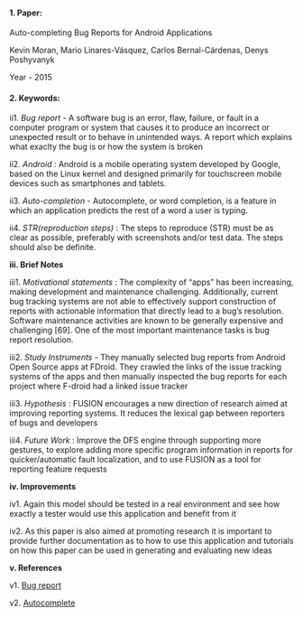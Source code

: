 #### 1. Paper:
Auto-completing Bug Reports for Android Applications

Kevin Moran, Mario Linares-Vásquez, Carlos Bernal-Cárdenas, Denys Poshyvanyk

Year - 2015

#### 2. Keywords:

ii1. *Bug report* - A software bug is an error, flaw, failure, or fault in a computer program or system that causes it to produce an incorrect or unexpected result or to behave in unintended ways. A report which explains what exaclty the bug is or how the system is broken

ii2. *Android* : Android is a mobile operating system developed by Google, based on the Linux kernel and designed primarily for touchscreen mobile devices such as smartphones and tablets.

ii3.  *Auto-completion* - Autocomplete, or word completion, is a feature in which an application predicts the rest of a word a user is typing. 

ii4. *STR(reproduction steps)* : The steps to reproduce (STR) must be as clear as possible, preferably with screenshots and/or test data. The steps should also be definite. 

**iii. Brief Notes**

iii1. *Motivational statements* : The complexity of “apps” has been increasing, making development and maintenance challenging. Additionally, current bug tracking systems are not able to effectively support construction of reports  with actionable information that directly lead to a bug’s resolution. Software maintenance activities are known to be generally expensive and challenging [69]. One of the most important maintenance tasks is bug report resolution.

iii2. *Study Instruments* - They manually selected bug reports from Android Open Source apps at FDroid. They crawled the links of the issue tracking systems of the apps and then manually inspected the bug reports for each project where F-droid had a linked issue tracker

iii3. *Hypothesis* : FUSION encourages a new direction of research aimed at improving reporting systems. It reduces the lexical gap between reporters of bugs and developers

iii4. *Future Work* : Improve the DFS engine through supporting more gestures, to explore adding more specific program information in reports for quicker/automatic fault localization, and to use FUSION as a tool for reporting feature requests

**iv. Improvements**

iv1. Again this model should be tested in a real environment and see how exactly a tester would use this application and benefit from it

iv2. As this paper is also aimed at promoting research it is important to provide further documentation as to how to use this application and tutorials on how this paper can be used in generating and evaluating new ideas


**v. References**

v1. [Bug report](http://usersnap.com/blog/what-is-a-bug-report/)

v2. [Autocomplete](https://en.wikipedia.org/wiki/Autocomplete)